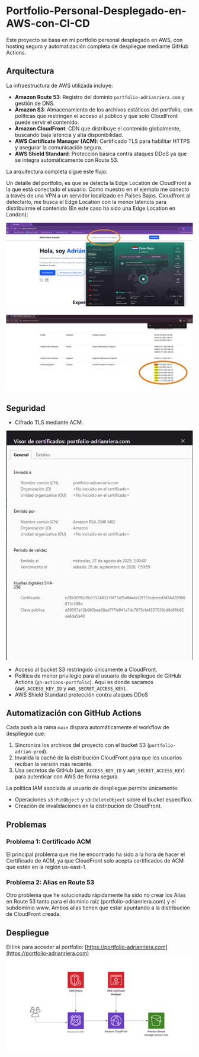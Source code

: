 # Portfolio-Personal-Desplegado-en-AWS-con-CI-CD

Este proyecto se basa en mi portfolio personal desplegado en AWS, con hosting seguro y automatización completa de despliegue mediante GitHub Actions.

## Arquitectura

La infraestructura de AWS utilizada incluye:

- **Amazon Route 53**: Registro del dominio `portfolio-adrianriera.com` y gestión de DNS.  
- **Amazon S3**: Almacenamiento de los archivos estáticos del portfolio, con políticas que restringen el acceso al público y que solo CloudFront puede servir el contenido.  
- **Amazon CloudFront**: CDN que distribuye el contenido globalmente, buscando baja latencia y alta disponibilidad.  
- **AWS Certificate Manager (ACM)**: Certificado TLS para habilitar HTTPS y asegurar la comunicación segura.  
- **AWS Shield Standard**: Protección básica contra ataques DDoS ya que se integra automáticamente con Route 53.  

La arquitectura completa sigue este flujo:

Un detalle del portfolio, es que se detecta la Edge Location de CloudFront a la que está conectado el usuario. Como muestro en el ejemplo me conecto a través de una VPN a un servidor localizado en Países Bajos. Cloudfront al detectarlo, me busca el Edge Location con la menor latencia para distribuirme el contenido (En este caso ha sido una Edge Location en London):

![Captura Edge Location](images/captura-edge-location.png)
![Localización](images/localizacion.png)


## Seguridad

- Cifrado TLS mediante ACM.
  
![Certificado](images/certificado.png)

- Acceso al bucket S3 restringido únicamente a CloudFront.  
- Política de menor privilegio para el usuario de despliegue de GitHub Actions (`gh-actions-portfolio`). Aquí es donde sacamos (`AWS_ACCESS_KEY_ID` y `AWS_SECRET_ACCESS_KEY`).
- AWS Shield Standard protección contra ataques DDoS

## Automatización con GitHub Actions

Cada push a la rama `main` dispara automáticamente el workflow de despliegue que:

1. Sincroniza los archivos del proyecto con el bucket S3 (`portfolio-adrian-prod`).  
2. Invalida la caché de la distribución CloudFront para que los usuarios reciban la versión más reciente.  
3. Usa secretos de GitHub (`AWS_ACCESS_KEY_ID` y `AWS_SECRET_ACCESS_KEY`) para autenticar con AWS de forma segura.

La política IAM asociada al usuario de despliegue permite únicamente:

- Operaciones `s3:PutObject` y `s3:DeleteObject` sobre el bucket específico.  
- Creación de invalidaciones en la distribución de CloudFront.

## Problemas 
### Problema 1: Certificado ACM
El principal problema que me he encontrado ha sido a la hora de hacer el Certificado de ACM, ya que CloudFront solo acepta certificados de ACM que estén en la región us-east-1.
### Problema 2: Alias en Route 53
Otro problema que he solucionado rápidamente ha sido no crear los Alias en Route 53 tanto para el dominio raíz (portfolio-adrianriera.com) y el subdominio www. Ambos alias tienen que estar apuntando a la distribución de CloudFront creada.

## Despliegue

El link para acceder al portfolio: [https://portfolio-adrianriera.com](https://portfolio-adrianriera.com)
![Diagrama](images/PortfolioAWS.png)

